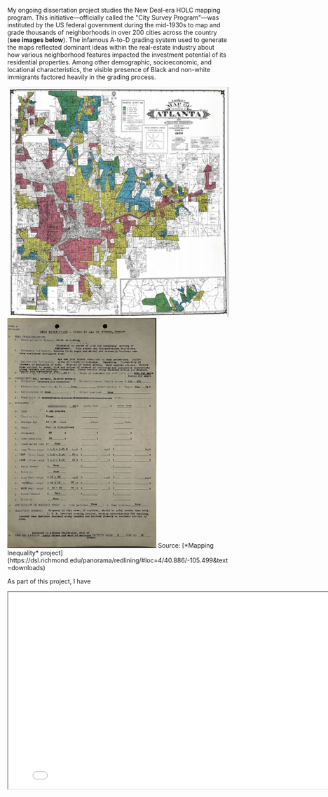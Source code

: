 
My ongoing dissertation project studies the New Deal-era HOLC mapping program. This initiative&mdash;officially called the "City Survey Program"&mdash;was instituted by the US federal government during the mid-1930s to map and grade thousands of neighborhoods in over 200 cities across the country (**see images below**). The infamous A-to-D grading system used to generate the maps reflected dominant ideas within the real-estate industry about how various neighborhood features impacted the investment potential of its residential properties. Among other demographic, socioeconomic, and locational characteristics, the visible presence of Black and non-white immigrants factored heavily in the grading process.

<img src=HOLC/ATL_HOLC.JPG width="515" height="525" title="Atlanta HOLC Map" /> 
<img src=HOLC/ATL_ADS.jpg width="340" height="525" title="Sample 'Area Description' Sheet" />
Source: [*Mapping Inequality* project](https://dsl.richmond.edu/panorama/redlining/#loc=4/40.886/-105.499&text=downloads)

As part of this project, I have 
<iframe
    width="800"
    height="450"
    src=holc_map.html></iframe>
